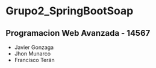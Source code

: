# Grupo2_SpringBootSoap

## Programacion Web Avanzada - 14567

- Javier Gonzaga
- Jhon Munarco
- Francisco Terán
